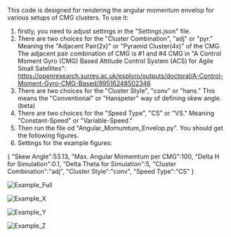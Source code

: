 This code is designed for rendering the angular momentum envelop for various setups of CMG clusters.
To use it:

1. firstly, you need to adjust settings in the "Settings.json" file.
2. There are two choices for the "Cluster Combination", "adj" or "pyr." Meaning the "Adjacent Pair(2x)" or "Pyramid Cluster(4x)" of the CMG. The adjacent pair combination of CMG is #1 and #4 CMG in "A Control Moment Gyro (CMG) Based Attitude Control System (ACS) for Agile Small Satellites": https://openresearch.surrey.ac.uk/esploro/outputs/doctoral/A-Control-Moment-Gyro-CMG-Based/99516248502346
3. There are two choices for the "Cluster Style", "conv" or "hans." This means the "Conventional" or "Hanspeter" way of defining skew angle. (beta)
4. There are two choices for the "Speed Type", "CS" or "VS." Meaning "Constant-Speed" or "Variable-Speed."
5. Then run the file od "Angular_Momumtum_Envelop.py". You should get the following figures.
6. Settings for the example figures:

{ 
    "Skew Angle":53.13,
    "Max. Angular Momemtum per CMG":100,
    "Delta H for Simulation":0.1,
    "Delta Theta for Simulation":5,
    "Cluster Combination":"adj",
    "Cluster Style":"conv",
    "Speed Type":"CS"
}

![Example_Full](https://github.com/user-attachments/assets/c65717ad-542d-4c39-847d-c1421a55cb88)

![Example_X](https://github.com/user-attachments/assets/aafb7663-81c1-44f8-a124-2c4642690928)

![Example_Y](https://github.com/user-attachments/assets/06efbb73-b0fb-4d53-8e2e-c123d955c9ad)

![Example_Z](https://github.com/user-attachments/assets/3f3699a3-7867-4a9e-a79c-543477ad29c6)
